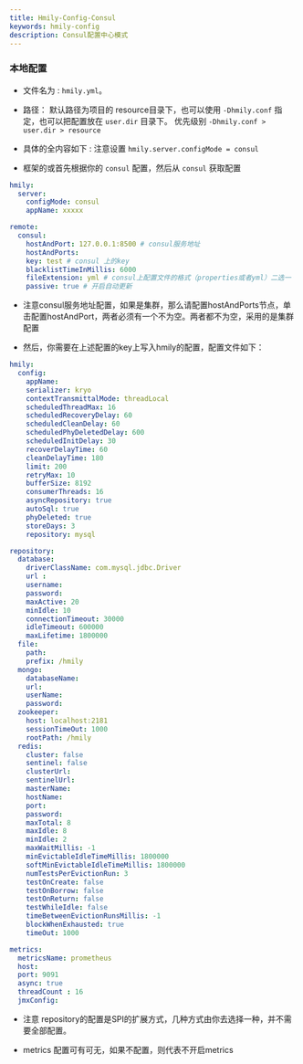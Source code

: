 ```yaml
---
title: Hmily-Config-Consul
keywords: hmily-config
description: Consul配置中心模式
---
```


### 本地配置  

- 文件名为 : `hmily.yml`。

- 路径： 默认路径为项目的 resource目录下，也可以使用 `-Dhmily.conf` 指定，也可以把配置放在 `user.dir` 目录下。 优先级别 `-Dhmily.conf > user.dir > resource`

- 具体的全内容如下 : 注意设置 `hmily.server.configMode = consul`

- 框架的或首先根据你的 `consul` 配置，然后从 `consul` 获取配置

```yml
hmily:
  server:
    configMode: consul
    appName: xxxxx

remote:
  consul:
    hostAndPort: 127.0.0.1:8500 # consul服务地址
    hostAndPorts: 
    key: test # consul 上的key
    blacklistTimeInMillis: 6000
    fileExtension: yml # consul上配置文件的格式（properties或者yml）二选一
    passive: true # 开启自动更新

```
- 注意consul服务地址配置，如果是集群，那么请配置hostAndPorts节点，单击配置hostAndPort，两者必须有一个不为空。两者都不为空，采用的是集群配置

- 然后，你需要在上述配置的key上写入hmily的配置，配置文件如下：

```yml
hmily:
  config:
    appName: 
    serializer: kryo
    contextTransmittalMode: threadLocal
    scheduledThreadMax: 16
    scheduledRecoveryDelay: 60
    scheduledCleanDelay: 60
    scheduledPhyDeletedDelay: 600
    scheduledInitDelay: 30
    recoverDelayTime: 60
    cleanDelayTime: 180
    limit: 200
    retryMax: 10
    bufferSize: 8192
    consumerThreads: 16
    asyncRepository: true
    autoSql: true
    phyDeleted: true
    storeDays: 3
    repository: mysql

repository:
  database:
    driverClassName: com.mysql.jdbc.Driver
    url :
    username:
    password:
    maxActive: 20
    minIdle: 10
    connectionTimeout: 30000
    idleTimeout: 600000
    maxLifetime: 1800000
  file:
    path:
    prefix: /hmily
  mongo:
    databaseName:
    url:
    userName:
    password:
  zookeeper:
    host: localhost:2181
    sessionTimeOut: 1000
    rootPath: /hmily
  redis:
    cluster: false
    sentinel: false
    clusterUrl:
    sentinelUrl:
    masterName:
    hostName:
    port:
    password:
    maxTotal: 8
    maxIdle: 8
    minIdle: 2
    maxWaitMillis: -1
    minEvictableIdleTimeMillis: 1800000
    softMinEvictableIdleTimeMillis: 1800000
    numTestsPerEvictionRun: 3
    testOnCreate: false
    testOnBorrow: false
    testOnReturn: false
    testWhileIdle: false
    timeBetweenEvictionRunsMillis: -1
    blockWhenExhausted: true
    timeOut: 1000

metrics:
  metricsName: prometheus
  host:
  port: 9091
  async: true
  threadCount : 16
  jmxConfig:
```
- 注意 repository的配置是SPI的扩展方式，几种方式由你去选择一种，并不需要全部配置。

- metrics 配置可有可无，如果不配置，则代表不开启metrics


 
